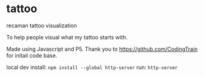 # tattoo
recaman tattoo visualization

To help people visual what my tattoo starts with. 

Made using Javascript and P5. 
Thank you to https://github.com/CodingTrain for initail code base. 

local dev
install: `npm install --global http-server`
run: `http-server`